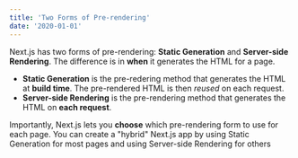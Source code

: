 ```yaml
---
title: 'Two Forms of Pre-rendering'
date: '2020-01-01'
---
```


Next.js has two forms of pre-rendering: **Static  Generation** and **Server-side Rendering**. The difference is in **when** it generates the HTML for a page.

- **Static Generation** is the pre-redering method that generates the HTML at **build time**. The pre-rendered HTML is then _reused_ on each request.
- **Server-side Rendering** is the pre-rendering method that generates the HTML on **each request**.

Importantly, Next.js  lets you **choose** which pre-rendering form to use for each page. You can create a "hybrid" Next.js app by using Static Generation for most pages and using Server-side Rendering for others